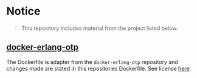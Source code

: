# Notice
> This repository includes material from the project listed below.

## [docker-erlang-otp](https://github.com/erlang/docker-erlang-otp)
The Dockerfile is adapter from the `docker-erlang-otp` repository and changes made are stated in this repositories Dockerfile.
See license [here](./docker-erlang-otp-LICENSE.txt).
